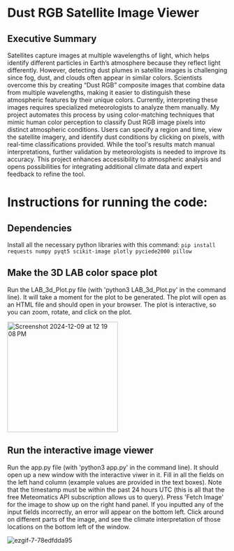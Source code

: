 # Dust RGB Satellite Image Viewer
## Executive Summary
Satellites capture images at multiple wavelengths of light, which helps identify different particles in Earth’s atmosphere because they reflect light differently. However, detecting dust plumes in satellite images is challenging since fog, dust, and clouds often appear in similar colors. Scientists overcome this by creating “Dust RGB” composite images that combine data from multiple wavelengths, making it easier to distinguish these atmospheric features by their unique colors. Currently, interpreting these images requires specialized meteorologists to analyze them manually. My project automates this process by using color-matching techniques that mimic human color perception to classify Dust RGB image pixels into distinct atmospheric conditions. Users can specify a region and time, view the satellite imagery, and identify dust conditions by clicking on pixels, with real-time classifications provided. While the tool's results match manual interpretations, further validation by meteorologists is needed to improve its accuracy. This project enhances accessibility to atmospheric analysis and opens possibilities for integrating additional climate data and expert feedback to refine the tool.

# Instructions for running the code: 
## Dependencies
Install all the necessary python libraries with this command: `pip install requests numpy pyqt5 scikit-image plotly pyciede2000 pillow`


## Make the 3D LAB color space plot
Run the LAB_3d_Plot.py file (with 'python3 LAB_3d_Plot.py' in the command line). It will take a moment for the plot to be generated. The plot will open as an HTML file and should open in your browser. The plot is interactive, so you can zoom, rotate, and click on the plot.

<img width="253" alt="Screenshot 2024-12-09 at 12 19 08 PM" src="https://github.com/user-attachments/assets/90ced773-65a6-472c-9b4e-e639dc28aa33">

## Run the interactive image viewer
Run the app.py file (with 'python3 app.py' in the command line). It should open up a new window with the interactive viwer in it. Fill in all the fields on the left hand column (example values are provided in the text boxes). Note that the timestamp must be within the past 24 hours UTC (this is all that the free Meteomatics API subscription allows us to query). Press 'Fetch Image' for the image to show up on the right hand panel. If you inputted any of the input fields incorrectly, an error will appear on the bottom left. Click around on different parts of the image, and see the climate interpretation of those locations on the bottom left of the window.

![ezgif-7-78edfdda95](https://github.com/user-attachments/assets/ead7b0ad-0ef9-49c5-870e-5ecb9be31ae9)
